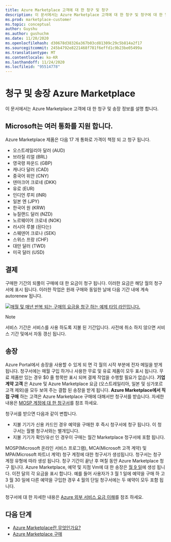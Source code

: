 ```yaml
---
title: Azure Marketplace 고객에 대 한 청구 및 청구
description: 이 문서에서는 Azure Marketplace 고객에 대 한 청구 및 청구에 대 한 일반적인 질문을 설명 합니다.
ms.prod: marketplace-customer
ms.topic: conceptual
author: Guyshu
ms.author: gushuchm
ms.date: 11/20/2020
ms.openlocfilehash: d30678d38326a367b03cd81309c29c5b814a2f17
ms.sourcegitcommit: 245b4792e8221468f781f6effd1c9b23be05499a
ms.translationtype: MT
ms.contentlocale: ko-KR
ms.lasthandoff: 11/24/2020
ms.locfileid: "95514778"
---
```

# <a name="azure-marketplace-billing-and-invoicing"></a>청구 및 송장 Azure Marketplace

이 문서에서는 Azure Marketplace 고객에 대 한 청구 및 송장 정보를 설명 합니다.

## <a name="microsoft-supports-multiple-currencies"></a>Microsoft는 여러 통화를 지원 합니다.

Azure Marketplace 제품은 다음 17 개 통화로 가격이 책정 되 고 청구 됩니다.

- 오스트레일리아 달러 (AUD)
- 브라질 리얼 (BRL)
- 영국령 파운드 (GBP)
- 캐나다 달러 (CAD)
- 중국어 위안 (CNY)
- 덴마크어 크로네 (DKK)
- 유로 (EUR)
- 인디언 루피 (INR)
- 일본 엔 (JPY)
- 한국어 원 (KRW)
- 뉴질랜드 달러 (NZD)
- 노르웨이어 크로네 (NOK)
- 러시아 루블 (된다는)
- 스웨덴어 크로나 (SEK)
- 스위스 프랑 (CHF)
- 대만 달러 (TWD)
- 미국 달러 (USD)

## <a name="billing"></a>결제

구매한 기간의 되풀이 구매에 대 한 요금이 청구 됩니다. 이러한 요금은 해당 월의 청구서에 표시 됩니다. 이러한 작업은 원래 구매와 동일한 날에 다음 기간 내에 계속 autorenew 됩니다.

[![매월 및 매년 반복 되는 구매의 요금을 청구 하는 예제 타임 라인입니다.](media/billing/billing-charges-recurring.png)](media/billing/billing-charges-recurring.png#lightbox)

>[!NOTE]
> 서비스 기간은 서비스를 사용 하도록 지불 된 기간입니다. 사전에 취소 하지 않으면 서비스 기간 및에서 자동 갱신 됩니다.

## <a name="invoices"></a>송장

Azure Portal에서 송장을 사용할 수 있게 되 면 각 월의 시작 부분에 전자 메일을 받게 됩니다. 청구서에는 매월 구입 하거나 사용한 무료 및 유료 제품이 모두 표시 됩니다. 무료 제품만 있는 경우 $0 줄 항목만 표시 되며 결제 작업을 수행할 필요가 없습니다. **기업계약 고객** 은 Azure 및 Azure Marketplace 요금 (오스트레일리아, 일본 및 싱가포르 고객 제외)을 모두 보여 주는 결합 된 송장을 받게 됩니다. **Azure Marketplace에서 직접 구매** 하는 고객은 Azure Marketplace 구매에 대해서만 청구서를 받습니다. 자세한 내용은 [MOSP 계정에 대 한 청구서](/azure/cost-management-billing/understand/download-azure-invoice#invoices-for-mosp-billing-accounts)를 참조 하세요.

청구서를 받으면 다음과 같이 변합니다.

- 지불 기기가 신용 카드인 경우 예약을 구매한 후 즉시 청구서에 청구 됩니다. 이 청구서는 월별 청구서와는 별개입니다.
- 지불 기기가 확인/유선 인 경우이 구매는 월간 Marketplace 청구서에 포함 됩니다.

MOSP(Microsoft 온라인 서비스 프로그램), MCA(Microsoft 고객 계약) 및 MPA(Microsoft 파트너 계약) 청구 계정에 대한 청구서가 생성됩니다. 청구서는 청구 계정 유형에 따라 생성 됩니다. 청구 기간이 끝난 후 며칠 동안 Azure Marketplace 청구 됩니다. Azure Marketplace, 예약 및 지점 Vm에 대 한 송장은 [월 9 일](/azure/cost-management-billing/understand/download-azure-invoice#invoices-for-mosp-billing-accounts)에 생성 됩니다. 이전 달의 각 요금을 표시 합니다. 예를 들어 사용자가 3 월 1 일에 예약을 구매 하 고 3 월 30 일에 다른 예약을 구입한 경우 4 월의 단일 청구서에는 두 예약이 모두 포함 됩니다.

청구서에 대 한 자세한 내용은 [Azure 외부 서비스 요금 이해](/azure/cost-management-billing/understand/understand-azure-marketplace-charges)를 참조 하세요.

## <a name="next-steps"></a>다음 단계

- [Azure Marketplace란 무엇인가요?](azure-marketplace-overview.md)
- [Azure Marketplace 구매](azure-purchasing-invoicing.md)
